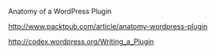 Anatomy of a WordPress Plugin

http://www.packtpub.com/article/anatomy-wordpress-plugin

http://codex.wordpress.org/Writing_a_Plugin
